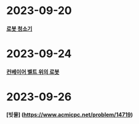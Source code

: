 # 2023-09-20
#### [로봇 청소기](https://www.acmicpc.net/problem/14503)

# 2023-09-24
#### [컨베이어 벨트 위의 로봇](https://www.acmicpc.net/problem/20055)

# 2023-09-26
#### [빗물] (https://www.acmicpc.net/problem/14719)
